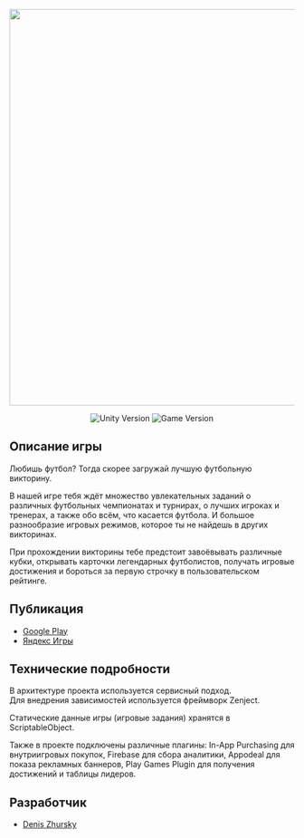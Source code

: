 <p align="center">
      <img src="https://dz-games.ru/images/games/footballquiz_banner.png" width="700">
</p>

<p align="center">
   <img src="https://img.shields.io/badge/Engine-Unity%202023.2.1f1-brightgreen" alt="Unity Version">
   <img src="https://img.shields.io/badge/Version-2.0.9%20(Stable)-blue" alt="Game Version">
</p>

## Описание игры

Любишь футбол? Тогда скорее загружай лучшую футбольную викторину.

В нашей игре тебя ждёт множество увлекательных заданий о различных футбольных чемпионатах и турнирах, о лучших игроках и тренерах, а также обо всём, что касается футбола. И большое разнообразие игровых режимов, которое ты не найдешь в других викторинах.

При прохождении викторины тебе предстоит завоёвывать различные кубки, открывать карточки легендарных футболистов, получать игровые достижения и бороться за первую строчку в пользовательском рейтинге.

## Публикация

- [Google Play](https://play.google.com/store/apps/details?id=ru.cubra.football)
- [Яндекс Игры](https://yandex.ru/games/app/231815)

## Технические подробности

В архитектуре проекта используется сервисный подход.<br>
Для внедрения зависимостей используется фреймворк Zenject.

Статические данные игры (игровые задания) хранятся в ScriptableObject.

Также в проекте подключены различные плагины: In-App Purchasing для внутриигровых покупок, Firebase для сбора аналитики, Appodeal для показа рекламных баннеров, Play Games Plugin для получения достижений и таблицы лидеров.

## Разработчик

- [Denis Zhursky](https://github.com/deniszh16)
